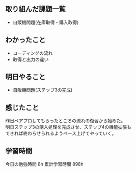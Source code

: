 ## 取り組んだ課題一覧
- 自販機問題(在庫取得・購入取得)

## わかったこと
- コーディングの流れ
- 取得と出力の違い


## 明日やること
- 自販機問題(ステップ3の完成)

## 感じたこと
昨日ペアプロしてもらったところの流れの復習から始めた。<br>
明日ステップ3の購入処理を完成させ、ステップ4の機能拡張も<br>
できれば終わらせられるようペース上げてやっていく。


## 学習時間
今日の勉強時間 8h
累計学習時間 898h